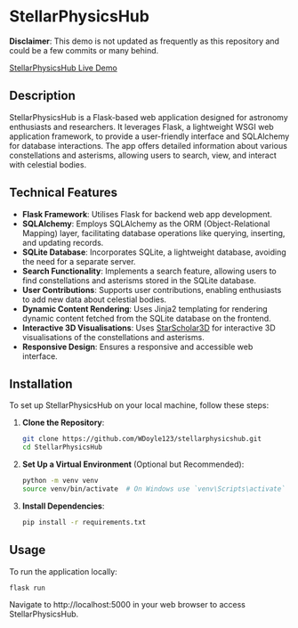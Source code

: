 # StellarPhysicsHub

**Disclaimer**: This demo is not updated as frequently as this repository and could be a few commits or many behind.

[StellarPhysicsHub Live Demo](http://wdoyle123.pythonanywhere.com/)

## Description

StellarPhysicsHub is a Flask-based web application designed for astronomy enthusiasts and researchers. It leverages Flask, a lightweight WSGI web application framework, to provide a user-friendly interface and SQLAlchemy for database interactions. The app offers detailed information about various constellations and asterisms, allowing users to search, view, and interact with celestial bodies.

## Technical Features

- **Flask Framework**: Utilises Flask for backend web app development.
- **SQLAlchemy**: Employs SQLAlchemy as the ORM (Object-Relational Mapping) layer, facilitating database operations like querying, inserting, and updating records.
- **SQLite Database**: Incorporates SQLite, a lightweight database, avoiding the need for a separate server.
- **Search Functionality**: Implements a search feature, allowing users to find constellations and asterisms stored in the SQLite database.
- **User Contributions**: Supports user contributions, enabling enthusiasts to add new data about celestial bodies.
- **Dynamic Content Rendering**: Uses Jinja2 templating for rendering dynamic content fetched from the SQLite database on the frontend.
- **Interactive 3D Visualisations**: Uses [StarScholar3D](https://github.com/WDoyle123/StarScholar3D) for interactive 3D visualisations of the constellations and asterisms.
- **Responsive Design**: Ensures a responsive and accessible web interface.

## Installation

To set up StellarPhysicsHub on your local machine, follow these steps:

1. **Clone the Repository**:
   
    ```bash
    git clone https://github.com/WDoyle123/stellarphysicshub.git
    cd StellarPhysicsHub
    ```

2. **Set Up a Virtual Environment** (Optional but Recommended):
   
    ```bash
    python -m venv venv
    source venv/bin/activate  # On Windows use `venv\Scripts\activate`
    ```

3. **Install Dependencies**:
   
    ```bash
    pip install -r requirements.txt
    ```

## Usage

To run the application locally:

```bash
flask run
```

Navigate to http://localhost:5000 in your web browser to access StellarPhysicsHub.
